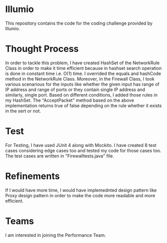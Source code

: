 # Illumio

This repository contains the code for the coding challenge provided by Illumio.


# Thought Process

In order to tackle this problem, I have created HashSet of the NetworkRule Class in order to make it time efficient because in hashset search operation is done in constant time i.e. O(1) time. I overrided the equals and hashCode method in the NetworkRule Class.  Moreover, in the Firewall Class, I took various scenarious for the inputs like whether the given input has range of IP address and range of ports or they contain single IP address and similarly, single port. Based on different conditions, I added those rules in my HashSet.
The "AcceptPacket" method based on the above implementation returns true of false depending on the rule whether it exists in the sert or not.


# Test
For Testing, I have used JUnit 4 along with Mockito. I have created 8 test cases considering edge cases too and tested my code for those cases too. The test cases are written in "Firewalltests.java" file.



# Refinements

If I would have more time, I would have implemednted design pattern like Proxy design pattern in order to make the code more readable and more efficient.



# Teams

I am interested in joining the Performance Team.
